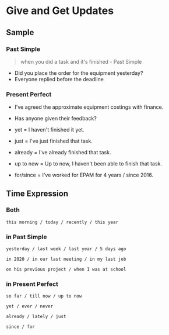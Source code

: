 # Give and Get Updates

## Sample

### Past Simple

> when you did a task and it's finished - Past Simple

* Did you place the order for the equipment yesterday?
* Everyone replied before the deadline

### Present Perfect

* I've agreed  the approximate equipment costings with finance.
* Has anyone given their feedback?

* yet = I haven't finished it yet.
* just = I've just finished that task.
* already = I've already finished that task.
* up to now = Up to now, I haven't been able to finish that task.
* for/since = I've worked for EPAM for 4 years / since 2016.

## Time Expression

### Both

`this morning / today / recently / this year`

### in Past Simple

`yesterday / last week / last year / 5 days ago`

`in 2020 / in our last meeting / in my last job`

`on his previous project / when I was at school`

### in Present Perfect

`so far / till now / up to now`

`yet / ever / never`

`already / lately / just`

`since / for`
